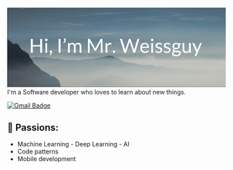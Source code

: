 ![Header image](https://raw.githubusercontent.com/mrweissguy/mrweissguy/master/Assets/headerImage.png)
I'm a Software developer who loves to learn about new things.

[![Gmail Badge](https://img.shields.io/badge/-mrweisscode@gmail.com-d14836?style=flat-square&logo=Gmail&logoColor=white&link=mailto:mail@mrweisscode@gmail.com)](mailto:mrweisscode@gmail.com)
## 🌱 Passions:
- Machine Learning - Deep Learning - AI
- Code patterns
- Mobile development
